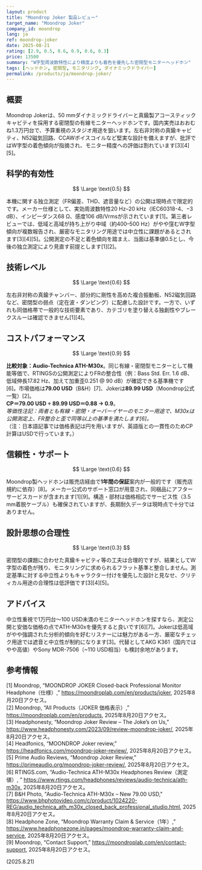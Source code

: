 ```yaml
---
layout: product
title: "Moondrop Joker 製品レビュー"
target_name: "Moondrop Joker"
company_id: moondrop
lang: ja
ref: moondrop-joker
date: 2025-08-21
rating: [2.9, 0.5, 0.6, 0.9, 0.6, 0.3]
price: 13500
summary: "W字型周波数特性により精度よりも着色を優先した密閉型モニターヘッドホン"
tags: [ヘッドホン, 密閉型, モニタリング, ダイナミックドライバー]
permalink: /products/ja/moondrop-joker/
---
```


## 概要

Moondrop Jokerは、50 mmダイナミックドライバーと真鍮製アコースティックキャビティを採用する密閉型の有線モニターヘッドホンです。国内実売はおおむね1.3万円台で、予算重視のスタジオ用途を狙います。左右非対称の真鍮キャビティ、N52磁気回路、CCAWボイスコイルなど堅実な設計を備えますが、批評ではW字型の着色傾向が指摘され、モニター精度への評価は割れています[3][4][5]。

## 科学的有効性

$$ \Large \text{0.5} $$

本機に関する独立測定（FR偏差、THD、遮音量など）の公開は現時点で限定的です。メーカー仕様として、実効周波数特性20 Hz–20 kHz（IEC60318-4、−3 dB）、インピーダンス68 Ω、感度106 dB/Vrmsが示されています[1]。第三者レビューでは、低域と高域が持ち上がり中域（約400–500 Hz）がやや窪むW字型傾向が複数報告され、厳密なモニタリング用途では中立性に課題があるとされます[3][4][5]。公開測定の不足と着色傾向を踏まえ、当面は基準値0.5とし、今後の独立測定により見直す前提とします[1][2]。

## 技術レベル

$$ \Large \text{0.6} $$

左右非対称の真鍮チャンバー、部分的に剛性を高めた複合振動板、N52磁気回路など、密閉型の弱点（定在波・ダンピング）に配慮した設計です。一方で、いずれも同価格帯で一般的な技術要素であり、カテゴリを塗り替える独創性やブレークスルーは確認できません[1][4]。

## コストパフォーマンス

$$ \Large \text{0.9} $$

**比較対象：Audio-Technica ATH-M30x**。同じ有線・密閉型モニターとして機能等価で、RTINGSの公開測定によりFRの整合性（例：Bass Std. Err. 1.6 dB、低域伸長17.82 Hz、加えて加重歪0.251 @ 90 dB）が確認できる基準機です[6]。市場価格は**79.00 USD**（B&H）[7]、Jokerは**89.99 USD**（Moondrop公式一覧）[2]。  
**CP＝79.00 USD ÷ 89.99 USD＝0.88 → 0.9**。  
*等価性注記：両者とも有線・密閉・オーバーイヤーのモニター用途で、M30xは公開測定上、FR整合と歪で同等以上の基準を満たします[6]。*  
（注：日本語記事では価格表記は円を用いますが、英語版との一貫性のためCP計算はUSDで行っています。）

## 信頼性・サポート

$$ \Large \text{0.6} $$

Moondrop製ヘッドホンは販売店経由で**1年間の保証**案内が一般的です（販売店規約に依存）[8]。メーカー公式のサポート窓口が用意され、同梱品にアフターサービスカードが含まれます[1][9]。構造・部材は価格相応でサービス性（3.5 mm着脱ケーブル）も確保されていますが、長期耐久データは現時点で十分ではありません。

## 設計思想の合理性

$$ \Large \text{0.3} $$

密閉型の課題に合わせた真鍮キャビティ等の工夫は合理的ですが、結果としてW字型の着色が残り、モニタリングに求められるフラット基準と整合しません。測定基準に対する中立性よりもキャラクター付けを優先した設計と見なせ、クリティカル用途の合理性は低評価です[3][4][5]。

## アドバイス

中立性重視で1万円台〜100 USD未満のモニターヘッドホンを探すなら、測定公開と安価な価格の点でATH-M30xを優先すると良いです[6][7]。Jokerは低高域がやや強調された分析的傾向を好むリスナーには魅力がある一方、厳密なチェック用途では遮音と中立性が制約になります[3]。代替としてAKG K361（国内ではやや高値）やSony MDR-7506（~110 USD相当）も検討余地があります。

## 参考情報

[1] Moondrop, “MOONDROP JOKER Closed-back Professional Monitor Headphone（仕様）,” https://moondroplab.com/en/products/joker, 2025年8月20日アクセス。  
[2] Moondrop, “All Products（JOKER 価格表示）,” https://moondroplab.com/en/products, 2025年8月20日アクセス。  
[3] Headphonesty, “Moondrop Joker Review – The Joke’s on Us,” https://www.headphonesty.com/2023/09/review-moondrop-joker/, 2025年8月20日アクセス。  
[4] Headfonics, “MOONDROP Joker review,” https://headfonics.com/moondrop-joker-review/, 2025年8月20日アクセス。  
[5] Prime Audio Reviews, “Moondrop Joker Review,” https://primeaudio.org/moondrop-joker-review/, 2025年8月20日アクセス。  
[6] RTINGS.com, “Audio-Technica ATH-M30x Headphones Review（測定値）, ” https://www.rtings.com/headphones/reviews/audio-technica/ath-m30x, 2025年8月20日アクセス。  
[7] B&H Photo, "Audio-Technica ATH-M30x – New 79.00 USD," https://www.bhphotovideo.com/c/product/1024220-REG/audio_technica_ath_m30x_closed_back_professional_studio.html, 2025年8月20日アクセス。  
[8] Headphone Zone, “Moondrop Warranty Claim & Service（1年）,” https://www.headphonezone.in/pages/moondrop-warranty-claim-and-service, 2025年8月20日アクセス。  
[9] Moondrop, “Contact Support,” https://moondroplab.com/en/contact-support, 2025年8月20日アクセス。

(2025.8.21)

